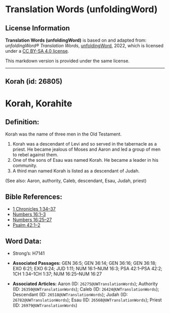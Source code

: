 # Translation Words (unfoldingWord)

## License Information

**Translation Words (unfoldingWord)** is based on and adapted from: _unfoldingWord® Translation Words_, [unfoldingWord](https://unfoldingword.org/utw), 2022, which is licensed under a [CC BY-SA 4.0 license](https://creativecommons.org/licenses/by-sa/4.0/legalcode.en).

This markdown version is provided under the same license.



--------------------------------

## Korah (id: 26805)

Korah, Korahite
===============

Definition:
-----------

Korah was the name of three men in the Old Testament.

1. Korah was a descendant of Levi and so served in the tabernacle as a priest. He became jealous of Moses and Aaron and led a group of men to rebel against them.
2. One of the sons of Esau was named Korah. He became a leader in his community.
3. A third man named Korah is listed as a descendant of Judah.

(See also: Aaron, authority, Caleb, descendant, Esau, Judah, priest)

Bible References:
-----------------

* [1 Chronicles 1:34–37](https://ref.ly/1Chr1:34-1Chr1:37)
* [Numbers 16:1–3](https://ref.ly/Num16:1-Num16:3)
* [Numbers 16:25–27](https://ref.ly/Num16:25-Num16:27)
* [Psalm 42:1–2](https://ref.ly/Ps42:1-Ps42:2)

Word Data:
----------

* Strong’s: H7141

* **Associated Passages:** GEN 36:5; GEN 36:14; GEN 36:16; GEN 36:18; EXO 6:21; EXO 6:24; JUD 1:11; NUM 16:1–NUM 16:3; PSA 42:1–PSA 42:2; 1CH 1:34–1CH 1:37; NUM 16:25–NUM 16:27
* **Associated Articles:** Aaron (ID: `26275@UWTranslationWords`); Authority (ID: `26350@UWTranslationWords`); Caleb (ID: `26424@UWTranslationWords`); Descendant (ID: `26518@UWTranslationWords`); Judah (ID: `26782@UWTranslationWords`); Esau (ID: `26568@UWTranslationWords`); Priest (ID: `26979@UWTranslationWords`)

